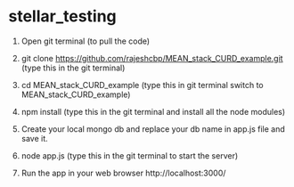 # stellar_testing

1. Open git terminal (to pull the code)

2. git clone https://github.com/rajeshcbp/MEAN_stack_CURD_example.git  (type this in the git terminal)

3. cd MEAN_stack_CURD_example (type this in git terminal switch to MEAN_stack_CURD_example)

4. npm install (type this in the git terminal and install all the node modules)

5. Create your local mongo db and replace your db name in app.js file and save it.

6. node app.js (type this in the git terminal to start the server)

7. Run the app in your web browser http://localhost:3000/